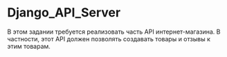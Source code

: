 # Django_API_Server
В этом задании требуется реализовать часть API интернет-магазина. В частности, этот API должен позволять создавать товары и отзывы к этим товарам.
